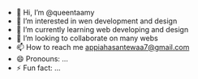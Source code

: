- 👋 Hi, I’m @queentaamy
- 👀 I’m interested in wen development and design
- 🌱 I’m currently learning web developing and design
- 💞️ I’m looking to collaborate on many webs
- 📫 How to reach me appiahasantewaa7@gmail.com 
- 😄 Pronouns: ...
- ⚡ Fun fact: ...

<!---
queentaamy/queentaamy is a ✨ special ✨ repository because its `README.md` (this file) appears on your GitHub profile.
You can click the Preview link to take a look at your changes.
--->
